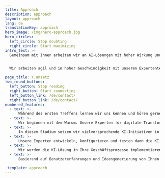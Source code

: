 ```yaml
---
title: Approach
description: approach
layout: approach
lang: de
translationKey: approach
hero_image: /img/hero-approach.jpg
hero_circles:
  left_circle: Stop doubting
  right_circle: Start maximizing
intro_text: >-
  Gemeinsam mit Ihnen arbeiten wir an AI-Lösungen mit hoher Wirkung und verwenden unseren bewährten Y. Ansatz. Wir bieten Ihnen Anleitung, um Werte zu schaffen, die direkt zu Ihrer Mission, Vision und Strategie - Ihrem Warum - beitragen. Wir sind offen, transparent und realistisch.


  Wir arbeiten agil und in hoher Geschwindigkeit mit unseren Expertenteams, um die Produktivität zu maximieren und gleichzeitig mit Stakeholdern und Kontext in Verbindung zu bleiben.
  
page_title: Y.ansatz
two_round_buttons:
  left_button: Stop reading
  right_button: Start connecting
  left_button_link: /de/contact/
  right_button_link: /de/contact/
numbered_features:
  - text: >-
      Während des ersten Treffens lernen wir uns kennen und hören gerne von Ihnen, mit welcher Herausforderung Sie konfrontiert sind. Wir betrachten dies als Schlüssel zum Erfolg für eine langfristige Beziehung, die auf gegenseitigem Vertrauen basiert. Gemeinsam werden wir unsere AI-Lösungen erkunden, Referenzen präsentieren und AI-Chancen definieren, die einen Mehrwert für Ihr Unternehmen bieten.
  - text: >-
      Wir beginnen mit dem Warum. Unsere Experten für digitale Transformation werden ein tiefes Verständnis für Ihre Ambitionen, Ihr Geschäft, Ihre Kunden und Ihre Arbeitsweise entwickeln. Sie werden Sie dabei unterstützen, das Potenzial von KI für Ihre mittel- und langfristige Strategie zu nutzen und einen strategischen Fahrplan mit ambitionierten, vielversprechenden KI-Initiativen zu entwickeln.
  - text: >-
      In diesem Stadium setzen wir vielversprechende KI-Initiativen in solide Geschäftsfälle und konkrete Projekte um. Wir laden Sie in unser Y.design Labor ein, wo wir Ideen generieren und Prototypen gemeinsam entwickeln. Die wertvollsten Ideen werden ausgearbeitet, mit der Zielgruppe getestet und weiter optimiert. Bereit zur Umsetzung.
  - text: >-
      Unsere Experten entwickeln, konfigurieren und testen dann die KI-Lösung unter Verwendung der Module unserer eigenen Y.ally Plattform. Kerntechnologien, die wir verwenden, sind maschinelles Lernen, natürliche Sprachverarbeitung und Wissensgraphen. Ihre KI-Lösung wird in der vereinbarten Anzahl von Sprints entwickelt. Der Fortschritt wird mit Ihnen während der zweiwöchentlichen Demos geteilt.
  - text: >-
      Wir werden die KI-Lösung in Ihre Geschäftsprozesse implementieren und Ihre Mitarbeiter schulen und unterstützen. Da unsere KI-Lösungen containerbasiert sind, können sie in Ihrer eigenen lokalen Rechenzentrums- oder Cloud-Umgebung implementiert werden, oder wir können die Lösung in unserem eigenen Rechenzentrum hosten. Wir übertragen Wissen an Ihr KI-Team, nutzen die Y. Academy und bieten Schulungen am Arbeitsplatz an.
  - text: >-
      Basierend auf Benutzererfahrungen und Ideengenerierung von Ihnen und uns arbeiten wir an neuen Funktionen auf der Grundlage eines priorisierten Backlogs, um ein noch besseres Ergebnis zu erzielen. Die KI-Lösung wird sich weiterentwickeln und benötigt Mechanismen für überwachtes Lernen. Wir priorisieren den Backlog gemeinsam mit Ihnen und stellen so kontinuierlichen Geschäftswert und Wachstum sicher.

_template: approach
---
```



